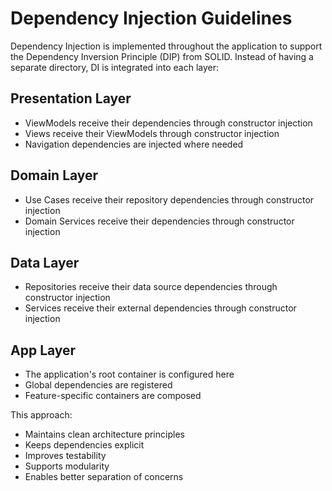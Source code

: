 # Dependency Injection Guidelines

Dependency Injection is implemented throughout the application to support the Dependency Inversion Principle (DIP) from SOLID. Instead of having a separate directory, DI is integrated into each layer:

## Presentation Layer

- ViewModels receive their dependencies through constructor injection
- Views receive their ViewModels through constructor injection
- Navigation dependencies are injected where needed

## Domain Layer

- Use Cases receive their repository dependencies through constructor injection
- Domain Services receive their dependencies through constructor injection

## Data Layer

- Repositories receive their data source dependencies through constructor injection
- Services receive their external dependencies through constructor injection

## App Layer

- The application's root container is configured here
- Global dependencies are registered
- Feature-specific containers are composed

This approach:

- Maintains clean architecture principles
- Keeps dependencies explicit
- Improves testability
- Supports modularity
- Enables better separation of concerns
